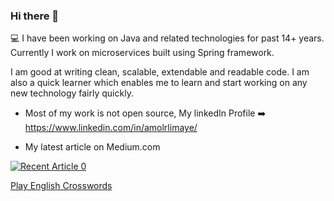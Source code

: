 ### Hi there 👋


💻 I have been working on Java and related technologies for past 14+ years.
Currently I work on microservices built using Spring framework.

I am good at writing clean, scalable, extendable and readable code.
I am also a quick learner which enables me to learn and start working on any new technology fairly quickly.

- Most of my work is not open source, My linkedIn Profile ➡️ https://www.linkedin.com/in/amolrlimaye/ 

- My latest article on Medium.com


<a target="_blank" href="https://github-readme-medium-recent-article.vercel.app/medium/@amol.limaye/0"><img src="https://github-readme-medium-recent-article.vercel.app/medium/@amol.limaye/0" alt="Recent Article 0"> 

<a href="https://www.crosswordfactory.com">Play English Crosswords</a>

<!--
**amollimaye/amollimaye** is a ✨ _special_ ✨ repository because its `README.md` (this file) appears on your GitHub profile.

